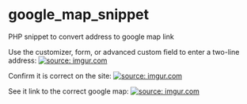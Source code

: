 # google_map_snippet
PHP snippet to convert address to google map link

Use the customizer, form, or advanced custom field to enter a two-line address:
<a href="http://imgur.com/HQgsNWM"><img src="http://i.imgur.com/HQgsNWM.png" title="source: imgur.com" /></a>

Confirm it is correct on the site:
<a href="http://imgur.com/gamNppN"><img src="http://i.imgur.com/gamNppN.png" title="source: imgur.com" /></a>

See it link to the correct google map:
<a href="http://imgur.com/JAzvG0b"><img src="http://i.imgur.com/JAzvG0b.png" title="source: imgur.com" /></a>
